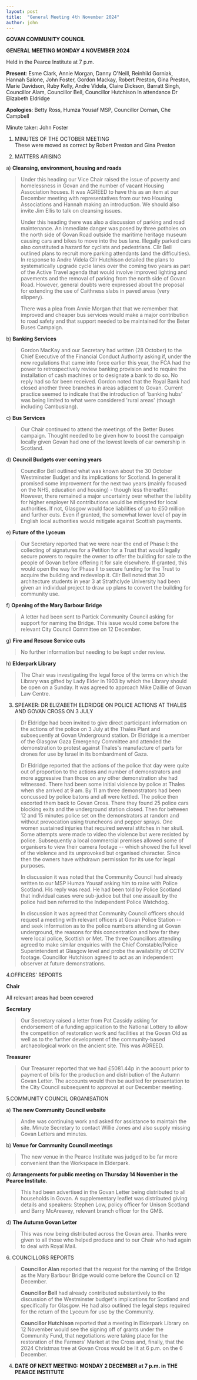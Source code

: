 ```yaml
---
layout: post
title:  "General Meeting 4th November 2024"
author: john
---
```


**GOVAN COMMUNITY COUNCIL**

**GENERAL MEETING MONDAY 4 NOVEMBER 2024**

Held in the Pearce Institute at 7 p.m.

**Present**: Esme Clark, Annie Morgan, Danny O'Neill, Reinhild Gorniak,
Hannah Salone, John Foster, Gordon Mackay, Robert Preston, Gina Preston,
Marie Davidson, Ruby Kelly, Andre Videla, Claire Dickson, Barratt Singh,
Councillor Alam, Councillor Bell, Councillor Hutchison In attendance Dr
Elizabeth Eldridge

**Apologies**: Betty Ross, Humza Yousaf MSP, Councillor Dornan, Che
Campbell

Minute taker: John Foster

1.  MINUTES OF THE OCTOBER MEETING\
    These were moved as correct by Robert Preston and Gina Preston

2.  MATTERS ARISING

<!-- -->

a)  **Cleansing, environment, housing and roads**

> Under this heading our Vice Chair raised the issue of poverty and
> homelessness in Govan and the number of vacant Housing Association
> houses. It was AGREED to have this as an item at our December meeting
> with representatives from our two Housing Associations and Hannah
> making an introduction. We should also invite Jim Ellis to talk on
> cleansing issues.
>
> Under this heading there was also a discussion of parking and road
> maintenance. An immediate danger was posed by three potholes on the
> north side of Govan Road outside the maritime heritage museum causing
> cars and bikes to move into the bus lane. Illegally parked cars also
> constituted a hazard for cyclists and pedestrians. Cllr Bell outlined
> plans to recruit more parking attendants (and the difficulties). In
> response to Andre Videla Cllr Hutchison detailed the plans to
> systematically upgrade cycle lanes over the coming two years as part
> of the Active Travel agenda that would involve improved lighting and
> pavements and the removal of parking from the north side of Govan
> Road. However, general doubts were expressed about the proposal for
> extending the use of Caithness slabs in paved areas (very slippery).
>
> There was a plea from Annie Morgan that that we remember that improved
> and cheaper bus services would make a major contribution to road
> safety and that support needed to be maintained for the Beter Buses
> Campaign.

b)  **Banking Services**

> Gordon MacKay and our Secretary had written (28 October) to the Chief
> Executive of the Financial Conduct Authority asking if, under the new
> regulations that came into force earlier this year, the FCA had the
> power to retrospectively review banking provision and to require the
> installation of cash machines or to designate a bank to do so. No
> reply had so far been received. Gordon noted that the Royal Bank had
> closed another three branches in areas adjacent to Govan. Current
> practice seemed to indicate that the introduction of 'banking hubs'
> was being limited to what were considered 'rural areas' (though
> including Cambuslang).

c)  **Bus Services**

> Our Chair continued to attend the meetings of the Better Buses
> campaign. Thought needed to be given how to boost the campaign locally
> given Govan had one of the lowest levels of car ownership in Scotland.

d)  **Council Budgets over coming years**

> Councillor Bell outlined what was known about the 30 October
> Westminster Budget and its implications for Scotland. In general it
> promised some improvement for the next two years (mainly focused on
> the NHS, education and housing) - though less thereafter. However,
> there remained a major uncertainty over whether the liability for
> higher employer NI contributions would be mitigated for local
> authorities. If not, Glasgow would face liabilities of up to £50
> million and further cuts. Even if granted, the somewhat lower level of
> pay in English local authorities would mitigate against Scottish
> payments.

e)  **Future of the Lyceum**

> Our Secretary reported that we were near the end of Phase I: the
> collecting of signatures for a Petition for a Trust that would legally
> secure powers to require the owner to offer the building for sale to
> the people of Govan before offering it for sale elsewhere. If granted,
> this would open the way for Phase II to secure funding for the Trust
> to acquire the building and redevelop it. Cllr Bell noted that 30
> architecture students in year 3 at Strathclyde University had been
> given an individual project to draw up plans to convert the building
> for community use.

f)  **Opening of the Mary Barbour Bridge**

> A letter had been sent to Partick Community Council asking for support
> for naming the Bridge. This issue would come before the relevant City
> Council Committee on 12 December.

g)  **Fire and Rescue Service cuts**

> No further information but needing to be kept under review.

h)  **Elderpark Library**

> The Chair was investigating the legal force of the terms on which the
> Library was gifted by Lady Elder in 1903 by which the Library should
> be open on a Sunday. It was agreed to approach Mike Daillie of Govan
> Law Centre.

3.  SPEAKER: DR ELIZABETH ELDRIDGE ON POLICE ACTIONS AT THALES AND GOVAN
    CROSS ON 3 JULY

> Dr Eldridge had been invited to give direct participant information on
> the actions of the police on 3 July at the Thales Plant and
> subsequently at Govan Underground station. Dr Eldridge is a member of
> the Glasgow Gaza Emergency Committee and attended the demonstration to
> protest against Thales's manufacture of parts for drones for use by
> Israel in its bombardment of Gaza.
>
> Dr Eldridge reported that the actions of the police that day were
> quite out of proportion to the actions and number of demonstrators and
> more aggressive than those on any other demonstration she had
> witnessed. There had been some initial violence by police at Thales
> when she arrived at 9 am. By 11 am three demonstrators had been
> concussed by police batons and all were kettled. The police then
> escorted them back to Govan Cross. There they found 25 police cars
> blocking exits and the underground station closed. Then for between 12
> and 15 minutes police set on the demonstrators at random and without
> provocation using truncheons and pepper sprays. One women sustained
> injuries that required several stitches in her skull. Some attempts
> were made to video the violence but were resisted by police.
> Subsequently a local commercial premises allowed some of organisers to
> view their camera footage -- which showed the full level of the
> violence and its unprovoked but organised character. Since then the
> owners have withdrawn permission for its use for legal purposes.
>
> In discussion it was noted that the Community Council had already
> written to our MSP Humza Yousaf asking him to raise with Police
> Scotland. His reply was read. He had been told by Police Scotland that
> individual cases were sub-judice but that one assault by the police
> had ben referred to the Independent Police Watchdog.
>
> In discussion it was agreed that Community Council officers should
> request a meeting with relevant officers at Govan Police Station --
> and seek information as to the police numbers attending at Govan
> underground, the reasons for this concentration and how far they were
> local police, Scottish or Met. The three Councillors attending agreed
> to make similar enquiries with the Chief Constable/Police
> Superintendent at Glasgow level and probe the availability of CCTV
> footage. Councillor Hutchison agreed to act as an independent observer
> at future demonstrations.

4.OFFICERS' REPORTS

**Chair**

All relevant areas had been covered

**Secretary**

> Our Secretary raised a letter from Pat Cassidy asking for endorsement
> of a funding application to the National Lottery to allow the
> competition of restoration work and facilities at the Govan Old as
> well as to the further development of the community-based
> archaeological work on the ancient site. This was AGREED.

**Treasurer**

> Our Treasurer reported that we had £5081.44p in the account prior to
> payment of bills for the production and distribution of the Autumn
> Govan Letter. The accounts would then be audited for presentation to
> the City Council subsequent to approval at our December meeting.

5.COMMUNITY COUNCIL ORGANISATION

a)  **The new Community Council website**

> Andre was continuing work and asked for assistance to maintain the
> site. Minute Secretary to contact Willie Jones and also supply missing
> Govan Letters and minutes.

b)  **Venue for Community Council meetings**

> The new venue in the Pearce Institute was judged to be far more
> convenient than the Workspace in Elderpark.

c)  **Arrangements for public meeting on Thursday 14 November in the
    Pearce Institute**.

> This had been advertised in the Govan Letter being distributed to all
> households in Govan. A supplementary leaflet was distributed giving
> details and speakers: Stephen Low, policy officer for Unison Scotland
> and Barry McAreavey, relevant branch officer for the GMB.

d)  **The Autumn Govan Letter**

> This was now being distributed across the Govan area. Thanks were
> given to all those who helped produce and to our Chair who had again
> to deal with Royal Mail.

6\. COUNCILLORS REPORTS

> **Councillor Alan** reported that the request for the naming of the
> Bridge as the Mary Barbour Bridge would come before the Council on 12
> December.
>
> **Councillor Bell** had already contributed substantively to the
> discussion of the Westminster budget's implications for Scotland and
> specifically for Glasgow. He had also outlined the legal steps
> required for the return of the Lyceum for use by the Community.
>
> **Councillor Hutchison** reported that a meeting in Elderpark Library
> on 12 November would see the signing off of grants under the Community
> Fund, that negotiations were taking place for the restoration of the
> Farmers' Market at the Cross and, finally, that the 2024 Christmas
> tree at Govan Cross would be lit at 6 p.m. on the 6 December.

4.  **DATE OF NEXT MEETING: MONDAY 2 DECEMBER at 7 p.m. in THE PEARCE
    INSTITUTE**

